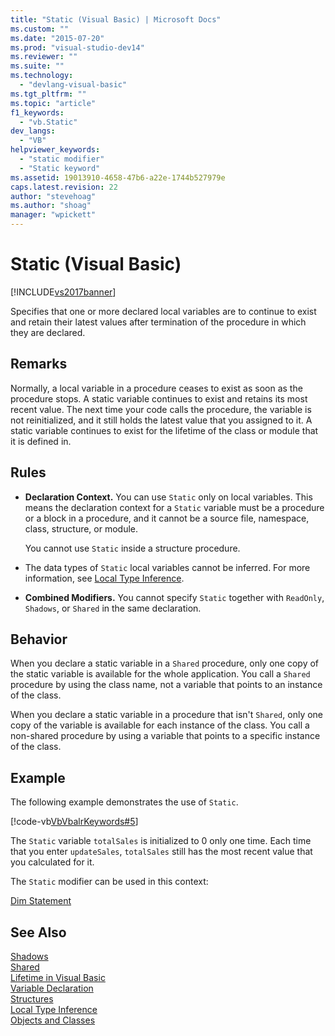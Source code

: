 ```yaml
---
title: "Static (Visual Basic) | Microsoft Docs"
ms.custom: ""
ms.date: "2015-07-20"
ms.prod: "visual-studio-dev14"
ms.reviewer: ""
ms.suite: ""
ms.technology: 
  - "devlang-visual-basic"
ms.tgt_pltfrm: ""
ms.topic: "article"
f1_keywords: 
  - "vb.Static"
dev_langs: 
  - "VB"
helpviewer_keywords: 
  - "static modifier"
  - "Static keyword"
ms.assetid: 19013910-4658-47b6-a22e-1744b527979e
caps.latest.revision: 22
author: "stevehoag"
ms.author: "shoag"
manager: "wpickett"
---
```

# Static (Visual Basic)
[!INCLUDE[vs2017banner](../../../includes/vs2017banner.md)]

Specifies that one or more declared local variables are to continue to exist and retain their latest values after termination of the procedure in which they are declared.  
  
## Remarks  
 Normally, a local variable in a procedure ceases to exist as soon as the procedure stops. A static variable continues to exist and retains its most recent value. The next time your code calls the procedure, the variable is not reinitialized, and it still holds the latest value that you assigned to it. A static variable continues to exist for the lifetime of the class or module that it is defined in.  
  
## Rules  
  
-   **Declaration Context.** You can use `Static` only on local variables. This means the declaration context for a `Static` variable must be a procedure or a block in a procedure, and it cannot be a source file, namespace, class, structure, or module.  
  
     You cannot use `Static` inside a structure procedure.  
  
-   The data types of `Static` local variables cannot be inferred. For more information, see [Local Type Inference](../../../visual-basic/programming-guide/language-features/variables/local-type-inference.md).  
  
-   **Combined Modifiers.** You cannot specify `Static` together with `ReadOnly`, `Shadows`, or `Shared` in the same declaration.  
  
## Behavior  
 When you declare a static variable in a `Shared` procedure, only one copy of the static variable is available for the whole application. You call a `Shared` procedure by using the class name, not a variable that points to an instance of the class.  
  
 When you declare a static variable in a procedure that isn't `Shared`, only one copy of the variable is available for each instance of the class. You call a non-shared procedure by using a variable that points to a specific instance of the class.  
  
## Example  
 The following example demonstrates the use of `Static`.  
  
 [!code-vb[VbVbalrKeywords#5](../../../visual-basic/language-reference/codesnippet/visualbasic/static_1.vb)]  
  
 The `Static` variable `totalSales` is initialized to 0 only one time. Each time that you enter `updateSales`, `totalSales` still has the most recent value that you calculated for it.  
  
 The `Static` modifier can be used in this context:  
  
 [Dim Statement](../../../visual-basic/language-reference/statements/dim-statement.md)  
  
## See Also  
 [Shadows](../../../visual-basic/language-reference/modifiers/shadows.md)   
 [Shared](../../../visual-basic/language-reference/modifiers/shared.md)   
 [Lifetime in Visual Basic](../../../visual-basic/programming-guide/language-features/declared-elements/lifetime.md)   
 [Variable Declaration](../../../visual-basic/programming-guide/language-features/variables/variable-declaration.md)   
 [Structures](../../../visual-basic/programming-guide/language-features/data-types/structures.md)   
 [Local Type Inference](../../../visual-basic/programming-guide/language-features/variables/local-type-inference.md)   
 [Objects and Classes](../../../visual-basic/programming-guide/language-features/objects-and-classes/index.md)